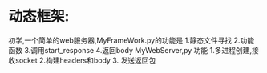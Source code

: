 # 动态框架:
初学,一个简单的web服务器,MyFrameWork.py的功能是 1.静态文件寻找 2.功能函数 3.调用start_response 4.返回body
MyWebServer,py 功能 1.多进程创建,接收socket 2.构建headers和body 3. 发送返回包
